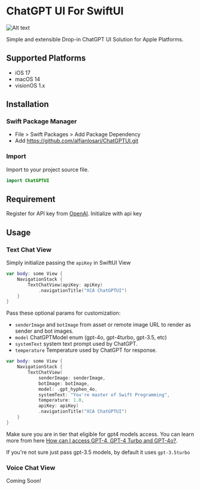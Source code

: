 # ChatGPT UI For SwiftUI

![Alt text](https://i.ibb.co.com/QFPj8kg/Screenshot-2024-05-19-at-21-33-55.png "image")

Simple and extensible Drop-in ChatGPT UI Solution for Apple Platforms.

## Supported Platforms

- iOS 17
- macOS 14
- visionOS 1.x

## Installation

### Swift Package Manager
- File > Swift Packages > Add Package Dependency
- Add https://github.com/alfianlosari/ChatGPTUI.git

### Import
Import to your project source file.

```swift
import ChatGPTUI
```

## Requirement

Register for API key from [OpenAI](https://openai.com/api). Initialize with api key

## Usage

### Text Chat View

Simply initialize passing the `apiKey` in SwiftUI View

```swift
var body: some View {
    NavigationStack {
        TextChatView(apiKey: apiKey)
            .navigationTitle("XCA ChatGPTUI")
    }
}
```

Pass these optional params for customization:
- `senderImage` and `botImage` from asset or remote image URL to render as sender and bot images.
- `model` ChatGPTModel enum (gpt-4o, gpt-4turbo, gpt-3.5, etc)
- `systemText` system text prompt used by ChatGPT.
- `temperature` Temperature used by ChatGPT for response.

```swift
var body: some View {
    NavigationStack {
        TextChatView(
            senderImage: senderImage,
            botImage: botImage,
            model: .gpt_hyphen_4o,
            systemText: "You're master of Swift Programming",
            temperature: 1.0,
            apiKey: apiKey)
            .navigationTitle("XCA ChatGPTUI")
    }
}
```

Make sure you are in tier that eligible for gpt4 models access. You can learn more from here [How can I access GPT-4, GPT-4 Turbo and GPT-4o?](https://help.openai.com/en/articles/7102672-how-can-i-access-gpt-4-gpt-4-turbo-and-gpt-4o). 

If you're not sure just pass gpt-3.5 models, by default it uses `gpt-3.5turbo`

### Voice Chat View

Coming Soon!

